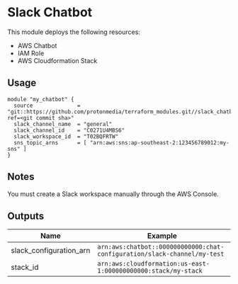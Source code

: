# Slack Chatbot

This module deploys the following resources:

* AWS Chatbot
* IAM Role
* AWS Cloudformation Stack

## Usage

```
module "my_chatbot" {
  source              = "git::https://github.com/protonmedia/terraform_modules.git//slack_chatbot?ref=<git commit sha>"
  slack_channel_name  = "general"
  slack_channel_id    = "C0271U4MBS6"
  slack_workspace_id  = "T02BQFRTW"
  sns_topic_arns      = [ "arn:aws:sns:ap-southeast-2:123456789012:my-sns" ]
}
```

## Notes

You must create a Slack workspace manually through the AWS Console.

## Outputs

| Name | Example |
|------|---------|
| slack_configuration_arn | `arn:aws:chatbot::000000000000:chat-configuration/slack-channel/my-test` |
| stack_id | `arn:aws:cloudformation:us-east-1:000000000000:stack/my-stack` |
